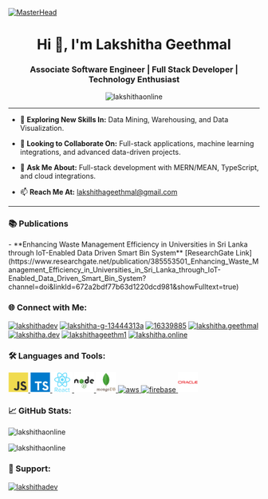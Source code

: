 [![MasterHead](https://mir-s3-cdn-cf.behance.net/project_modules/1400/f28b4022600593.58c272e374fa3.gif)](https://lakshithaonline.io)
<h1 align="center">Hi 👋, I'm Lakshitha Geethmal</h1>
<h3 align="center">Associate Software Engineer | Full Stack Developer | Technology Enthusiast</h3>

<p align="center">
  <img src="https://komarev.com/ghpvc/?username=lakshithaonline&label=Profile%20views&color=0e75b6&style=flat" alt="lakshithaonline" />
</p>

---

- 🌱 **Exploring New Skills In:** Data Mining, Warehousing, and Data Visualization.

- 👯 **Looking to Collaborate On:** Full-stack applications, machine learning integrations, and advanced data-driven projects.

- 💬 **Ask Me About:** Full-stack development with MERN/MEAN, TypeScript, and cloud integrations.

- 📫 **Reach Me At:** [lakshithageethmal@gmail.com](mailto:lakshithageethmal@gmail.com)

---

<h3 align="left">📚 Publications</h3>
- **Enhancing Waste Management Efficiency in Universities in Sri Lanka through IoT-Enabled Data Driven Smart Bin System**  
  [ResearchGate Link](https://www.researchgate.net/publication/385553501_Enhancing_Waste_Management_Efficiency_in_Universities_in_Sri_Lanka_through_IoT-Enabled_Data_Driven_Smart_Bin_System?channel=doi&linkId=672a2bdf77b63d1220dcd981&showFulltext=true)

<h3 align="left">🌐 Connect with Me:</h3>
<p align="left">
  <a href="https://dev.to/lakshithadev" target="blank"><img align="center" src="https://raw.githubusercontent.com/rahuldkjain/github-profile-readme-generator/master/src/images/icons/Social/devto.svg" alt="lakshithadev" height="30" width="40" /></a>
  <a href="https://linkedin.com/in/lakshitha-g-13444313a" target="blank"><img align="center" src="https://raw.githubusercontent.com/rahuldkjain/github-profile-readme-generator/master/src/images/icons/Social/linked-in-alt.svg" alt="lakshitha-g-13444313a" height="30" width="40" /></a>
  <a href="https://stackoverflow.com/users/16339885" target="blank"><img align="center" src="https://raw.githubusercontent.com/rahuldkjain/github-profile-readme-generator/master/src/images/icons/Social/stack-overflow.svg" alt="16339885" height="30" width="40" /></a>
  <a href="https://fb.com/lakshitha.geethmal" target="blank"><img align="center" src="https://raw.githubusercontent.com/rahuldkjain/github-profile-readme-generator/master/src/images/icons/Social/facebook.svg" alt="lakshitha.geethmal" height="30" width="40" /></a>
  <a href="https://instagram.com/lakshitha.dev" target="blank"><img align="center" src="https://raw.githubusercontent.com/rahuldkjain/github-profile-readme-generator/master/src/images/icons/Social/instagram.svg" alt="lakshitha.dev" height="30" width="40" /></a>
  <a href="https://www.hackerrank.com/lakshithageethm1" target="blank"><img align="center" src="https://raw.githubusercontent.com/rahuldkjain/github-profile-readme-generator/master/src/images/icons/Social/hackerrank.svg" alt="lakshithageethm1" height="30" width="40" /></a>
  <a href="https://discord.gg/lakshitha.online" target="blank"><img align="center" src="https://raw.githubusercontent.com/rahuldkjain/github-profile-readme-generator/master/src/images/icons/Social/discord.svg" alt="lakshitha.online" height="30" width="40" /></a>
</p>

<h3 align="left">🛠️ Languages and Tools:</h3>
<p align="left">
  <a href="https://www.javascript.com/" target="_blank" rel="noreferrer"> <img src="https://raw.githubusercontent.com/devicons/devicon/master/icons/javascript/javascript-original.svg" alt="javascript" width="40" height="40"/> </a>
  <a href="https://www.typescriptlang.org/" target="_blank" rel="noreferrer"> <img src="https://raw.githubusercontent.com/devicons/devicon/master/icons/typescript/typescript-original.svg" alt="typescript" width="40" height="40"/> </a>
  <a href="https://reactjs.org/" target="_blank" rel="noreferrer"> <img src="https://raw.githubusercontent.com/devicons/devicon/master/icons/react/react-original-wordmark.svg" alt="react" width="40" height="40"/> </a>
  <a href="https://nodejs.org" target="_blank" rel="noreferrer"> <img src="https://raw.githubusercontent.com/devicons/devicon/master/icons/nodejs/nodejs-original-wordmark.svg" alt="nodejs" width="40" height="40"/> </a>
  <a href="https://www.mongodb.com/" target="_blank" rel="noreferrer"> <img src="https://raw.githubusercontent.com/devicons/devicon/master/icons/mongodb/mongodb-original-wordmark.svg" alt="mongodb" width="40" height="40"/> </a>
  <a href="https://aws.amazon.com/" target="_blank" rel="noreferrer"> <img src="https://www.vectorlogo.zone/logos/amazon_aws/amazon_aws-icon.svg" alt="aws" width="40" height="40"/> </a>
  <a href="https://firebase.google.com/" target="_blank" rel="noreferrer"> <img src="https://www.vectorlogo.zone/logos/firebase/firebase-icon.svg" alt="firebase" width="40" height="40"/> </a>
  <a href="https://www.oracle.com/" target="_blank" rel="noreferrer"> <img src="https://raw.githubusercontent.com/devicons/devicon/master/icons/oracle/oracle-original.svg" alt="oracle" width="40" height="40"/> </a>
  <!-- Add more relevant technologies as needed -->
</p>

<h3 align="left">📈 GitHub Stats:</h3>
<p>
  <img align="center" src="https://github-readme-stats.vercel.app/api?username=lakshithaonline&show_icons=true&locale=en" alt="lakshithaonline" />
</p>
<p>
  <img align="center" src="https://github-readme-streak-stats.herokuapp.com/?user=lakshithaonline&" alt="lakshithaonline" />
</p>

<h3 align="left">💖 Support:</h3>
<p><a href="https://ko-fi.com/lakshithadev"> <img align="center" src="https://cdn.ko-fi.com/cdn/kofi3.png?v=3" height="50" width="210" alt="lakshithadev" /></a></p>
